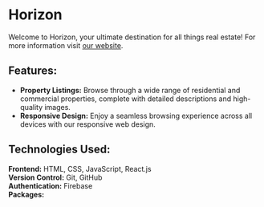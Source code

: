 # Horizon

Welcome to Horizon, your ultimate destination for all things real estate! For more information visit [our website](https://b9a9-real-estate-arefin40.vercel.app).

## Features:

-  **Property Listings:** Browse through a wide range of residential and commercial properties, complete with detailed descriptions and high-quality images.
-  **Responsive Design:** Enjoy a seamless browsing experience across all devices with our responsive web design.

## Technologies Used:

**Frontend:** HTML, CSS, JavaScript, React.js <br>
**Version Control:** Git, GitHub<br>
**Authentication:** Firebase<br>
**Packages:**
